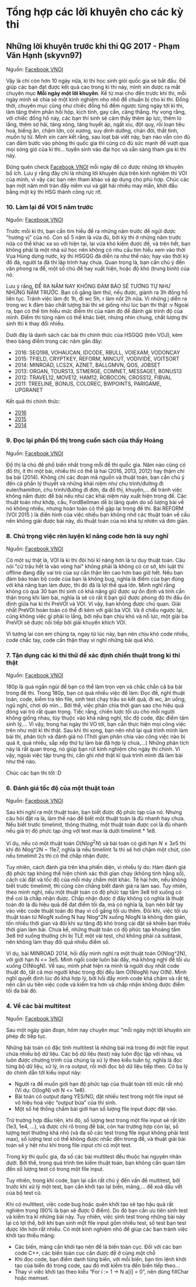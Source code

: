 # Tổng hợp các lời khuyên cho các kỳ thi

## Những lời khuyên trước khi thi QG 2017 - Phạm Văn Hạnh (skyvn97)

Nguồn: [Facebook VNOI](https://www.facebook.com/groups/163215593699283/permalink/1326300137390817)

Vậy là chỉ còn hơn 10 ngày nữa, kì thi học sinh giỏi quốc gia sẽ bắt đầu. Để giúp các bạn đạt được kết quả cao trong kì thi này, mình xin được ra mắt chuyên mục **Mỗi ngày một lời khuyên**. Kể từ mai cho đến trước khi thi, mỗi ngày mình sẽ chia sẻ một kinh nghiệm nho nhỏ để chuẩn bị cho kì thi. Đồng thời, chuyên mục cũng như chiếc đồng hồ đếm ngược từng ngày tới kì thi, làm tăng thêm phần hồi hộp, kịch tính, gay cấn, căng thẳng. Hy vọng rằng, với chiếc đồng hồ này, các bạn thí sinh sẽ cảm thấy thêm áp lực, thêm lo lắng, thêm sợ hãi, tăng xông, tăng huyết áp, ngất xỉu, đột quỵ, rối loạn tiêu hoá, biếng ăn, chậm lớn, còi xương, suy dinh dưỡng, chán đời, thất tình, muốn tự tử. Mình xin cam kết rằng, sau loạt bài viết này, bạn nào vẫn còn đủ can đảm bước vào phòng thi quốc gia thì cũng có đủ sức mạnh để vượt qua mọi sóng gió của kì thi... tuyển sinh vào đại học và sẵn sàng tham gia kì thi này.

Đừng quên check [Facebook VNOI](https://www.facebook.com/groups/163215593699283/) mỗi ngày để có được những lời khuyên bổ ích. Lưu ý rằng đây chỉ là những lời khuyên dựa trên kinh nghiệm thi VOI của mình, vì vậy các bạn nên tham khảo và áp dụng cho phù hợp.
Chúc các bạn một năm mới tràn đầy niềm vui và gặt hái nhiều may mắn, khởi đầu bằng một kỳ thi HSG thành công rực rỡ.

### 10. Làm lại đề VOI 5 năm trước

Nguồn: [Facebook VNOI](https://www.facebook.com/groups/163215593699283/permalink/1327577510596413)

Trước mỗi kì thi, bạn cần tìm hiểu đề ra những năm trước để ngửi được "hương vị" của nó. Con số 5 năm là vừa đủ, bởi kỳ thi ở những năm trước nữa có thể khác xa so với hiện tại, lại vừa khó kiếm được đề, và trên hết, bạn không phải là một nhà sử học nên không có nhu cầu tìm hiểu xem vào thời Vua Hùng dựng nước, kỳ thi HSGQG đã diễn ra như thế nào; hay vào thời kỳ đồ đá, người ta đã thi lập trình hay chưa. Quan trọng là, bạn cần chú ý đến văn phong ra đề, một số chủ đề hay xuất hiện, hoặc độ khó (trung bình) của nó.

Lưu ý rằng, ĐỀ RA NĂM NAY KHÔNG ĐẢM BẢO SẼ TƯƠNG TỰ NHƯ NHỮNG NĂM TRƯỚC. Bạn cố gắng làm thử, nếu được, giành ra 3h đồng hồ liên tục. Tránh việc làm đc 1h, đi wc 5h, r làm nốt 2h nữa. Vì những j diễn ra trong wc k đảm bảo chất lượng bài thi sẽ giống như lúc bạn thi thật :v Ngoài ra, bạn có thể tìm hiểu mức điểm thi của năm đó để đánh gái trình độ của mình. Điểm thi từng năm có thể khác biệt, nhưng nhìn chung, chất lượng thí sinh thì k thay đổi nhiều.

Dưới đây là danh sách các bài thi chính thức của HSGQG (trên VOJ), kèm theo bảng điểm trong các năm gần đây:

- 2016: SEQ198, VOHAUCAN, IDCODE, RBULL, VOIEXAM, VODONCAY
- 2015: TFIELD, CRYPTKEY, REFORM, MINCUT, VODIVIDE, VOITSORT
- 2014: MINROAD, LCS2X, AZNET, BALLGMVN, QOS, JOBSET
- 2013: ORGAN, TOURS13, STMERGE, COMNET, MESSAGE1, BONUS13
- 2012: TRAVEL12, MOVE12, HAM12, ROBOCON, CROSS12, FIBVAL
- 2011: TREELINE, BONUS, COLOREC, BWPOINTS, PARIGAME, UPGRANET

Kết quả thi chính thức:

- [2016](https://drive.google.com/file/u/1/d/0B3SHDvqX-049UDAzN1VZLUpWMFk/view?usp=sharing)
- [2015](https://drive.google.com/file/d/0B3SHDvqX-049Y1VSN3plZ3VsYzQ/view)
- [2014](https://drive.google.com/file/d/0B3SHDvqX-049azdxVnE3bHQwTUE/view)

### 9. Đọc lại phần Đồ thị trong cuốn sách của thầy Hoàng

Nguồn: [Facebook VNOI](https://www.facebook.com/groups/163215593699283/permalink/1329795130374651/)

Đồ thị là chủ đề phổ biến nhất trong mỗi đề thi quốc gia. Năm nào cũng có đồ thị, ít thì một bài, nhiều thì có thể là hai (2016, 2013, 2012) hay thậm chí ba bài (2014). Không chỉ các đoạn mã nguồn và thuật toán, bạn cần chú ý đến cả phần lý thuyết và những khái niệm như chu trình/đường đi euler/hamilton, chu trình/đường đi đơn, đa đồ thị, khuyên,... để tránh việc không nắm được đề bài nếu như các khái niệm này xuất hiện trong đề. Các thuật toán như khớp, cầu, FordBellman dễ bị lãng quên do số lượng bài về nó không nhiều, nhưng hoàn toàn có thể gặp lại trong đề thi. Bài REFORM (VOI 2015 ) là điển hình của việc nhiều bạn không nhớ các thuật toán về cầu nên không giải được bài này, dù thuật toán của nó khá tự nhiên và đơn giản.

### 8. Chú trọng việc rèn luyện kĩ năng code hơn là suy nghĩ

Nguồn: [Facebook VNOI](https://www.facebook.com/groups/163215593699283/permalink/1332255456795285/)

Có một sự thật là, VOI là kì thi đòi hỏi kĩ năng hơn là tư duy thuật toán. Câu nói "cứ trâu hết là vào vòng hai" không phải là không có cơ sở, khi luật thi offline đang đẩy vai trò của sự cẩn thận lên cao hơn bao giờ hết. Nếu bạn đảm bảo toàn bộ code của bạn là không bug, nghĩa là điểm của bạn đúng với khả năng bạn làm được, thì đó đã là lợi thế quá lớn. Mình nghĩ rằng không có quá 30 bạn thí sinh có khả năng giữ được sự ổn định và tính cẩn thận trong khi làm bài, nghĩa là sẽ có rất ít bạn giữ được phong độ thi đấu ổn định giữa hai kì thi PreVOI và VOI.
Vì vậy, bạn không được chủ quan. Giải nhất PreVOI hoàn toàn có thể đi kèm với giải ba VOI. Và ở chiều ngược lại, cũng không việc gì phải lo lắng, bởi nếu bạn chịu khó và nỗ lực, một giải ba PreVOI sẽ được nối tiếp bởi giải khuyến khích VOI.

Vì tương lai con em chúng ta, ngay từ lúc này, bạn nên chịu khó code nhiều, code chắc tay, code cẩn thận thay vì nghĩ những bài quá khó.

### 7. Tận dụng các kì thi thử để xác định chiến thuật trong kì thi thật

Nguồn: [Facebook VNOI](https://www.facebook.com/groups/163215593699283/permalink/1332788813408616/)

180p là quá ngắn ngủi để bạn có thể làm trọn vẹn và chắc chắn cả ba bài trong đề thi. Trong 180p, bạn có quá nhiều việc để làm: Đọc đề, nghĩ thuật toán, code, kiểm tra tên file, sinh test chạy trâu so kết quả, đi wc, ăn uống, ngủ nghỉ, chơi dò mìn... Bởi thế, việc phân chia thời gian sao cho hiệu quả đóng vai trò rất quan trọng. Tiếc rằng, chiến lược tối ưu cho mỗi người không giống nhau, tùy thuộc vào khả năng nghĩ, tốc độ code, đặc điểm tâm sinh lý,... Vì vậy, trong hai ngày thi VO tới, bạn cần thực hiện mọi công việc trên như một kì thi thật. Sau khi thi xong, bạn nên nhớ lại quá trình mình làm bài thi, phân tích và đánh giá nó (Thời gian phân chia vào công việc nào bị quá ít, quá nhiều, sắp xếp thứ tự làm bài đã hợp lý chưa,...) Những phân tích này là rất quan trọng, nó giúp bạn rút kinh nghiệm cho ngày thi chính. Vì vậy, ngoài việc tập trung thi, cần ghi nhớ thật kĩ quá trình mình đã làm bài như thế nào.

Chúc các bạn thi tốt :D

### 6. Đánh giá tốc độ của một thuật toán

Nguồn: [Facebook VNOI](https://www.facebook.com/groups/163215593699283/permalink/1334546679899496/)

Sau khi nghĩ ra một thuật toán, bạn biết được độ phức tạp của nó. Nhưng câu hỏi đặt ra là, làm thế nào để biết một thuật toán là đủ nhanh hay chưa. Nếu biết trước timelimit, thông thường, một thuật toán được coi là đủ nhanh nếu giá trị độ phức tạp ứng với test max là dưới timelimit * 1e8.

Ví dụ, nếu có một thuật toán $O(Nlog^2N)$ và bài toán có giới hạn $N \le 3e5$ thì khi đó Nlog^2N ~ 11e7, nghĩa là nếu timelimt 1s thì sẽ hơi chậm một chút, còn nếu timelimit 2s thì có thể chấp nhận được.

Tuy nhiên, cách đánh giá trên khá phiến diện, vì nhiều lý do: Hàm đánh giá độ phức tạp không thể hiện chính xác thời gian chạy (không tính hằng số), cách cài đặt và tốc độ của mỗi máy chấm một khác. Tệ hại hơn, nếu không biết trước timelimit, thì cũng còn chẳng biết đánh giá ra làm sao. Tuy nhiên, theo mình nghĩ, nếu một thuật toán có độ phức tạp tầm 3e8 trở xuống có thể coi là chấp nhận được. Chấp nhận được ở đây không có nghĩa là thuật toán đó là đủ hiệu quả để đạt điểm tối đa, mà có nghĩa là, bạn nên bắt tay vào việc code thuật toán đó thay vì cố gắng tối ưu thêm. Đôi khi, việc tối ưu thuật toán từ NlogN xuống N hay Nlog^2N xuống NlogN là không đơn giản, tốn nhiều thời gian và đôi khi sự tăng độ khó trong cài đặt sẽ khiến bạn thiếu thời gian làm bài. Chưa kể, những thuật toán có độ phức tạp khoảng tầm 3e8 trở xuống thường chỉ bị TLE một vài test, chứ không phải cả subtask, nên không làm thay đổi quá nhiều điểm số.

Ví dụ, bài MINROAD 2014, hồi đấy mình nghĩ ra một thuật toán O(Nlog^2N), với giới hạn N <= 3e5. Mình ngồi code luôn bài đấy, mà không nghĩ để tối ưu xuống O(NlogN). Về sau, mình phát hiện ra mình là người duy nhất code thuật đó, tất cả mọi người khác trong đội đều làm O(NlogN) hay O(N). Mình nghĩ quyết định lúc đó khá hợp lý, bởi hồi đấy mình code khá chậm và rất tệ, nên cần ưu tiên việc code và kiểm tra hơn và chấp nhận không được điểm tối đa bài đó.

### 4. Về các bài multitest

Nguồn: [Facebook VNOI](https://www.facebook.com/groups/163215593699283/permalink/1338258636194967/)

Sau một ngày gián đoạn, hôm nay chuyên mục "mỗi ngày một lời khuyên xin phép đc tiếp tục.

Những bài toán có đặc tính multitest là những bài mà trong đó một file input chứa nhiều bộ dữ liệu. Các bộ dữ liệu (test) này luôn độc lập với nhau, và luôn được chương trình của chúng ta xử lý theo kiểu tuần tự, nghĩa là đọc từng bộ dữ liệu, xử lý, in ra output, rồi mới đọc bộ dữ liệu tiếp theo.
Có ba lý do chính dẫn tới kiểu input này:

- Người ra đề muốn giới hạn độ phức tạp của thuật toán tới mức rất nhỏ (Ví dụ: O(logN) với N <= 1e8).
- Bài toán có output dạng YES/NO, đặt nhiều test trong một file input sẽ vô hiệu hoá việc “output bừa” của thí sinh.
- Một số hệ thống chấm bài giới hạn số lượng file input được đặt vào.

Trừ trường hợp đầu tiên, khi đó, số lượng test trong một file input sẽ rất lớn (1e3, 1e4, …), và được chỉ rõ trong đề bài, còn hai trường hợp còn lại, số lượng test thường khá nhỏ (và đa số các test trong file input không phải test max), số lượng test có thể không được nhắc đến trong đề, và thuật giải bài toán sẽ y hệt như khi trong file input chỉ có một test.

Trong kỳ thi quốc gia, đa số các bài multitest đều thuộc hai nguyên nhân dưới. Bởi thế, trong quá trình tìm kiếm thuật toán, bạn không cần quan tâm đến số lượng test có trong một file input.

Tuy nhiên, trong khi code, bạn lại cần rất chú ý đến vấn đề multitest, bởi trước khi xử lý một test, bạn cần khởi tạo lại biến, mảng,... để xoá dấu vết của bộ test cũ.

Khi có multitest, việc code bug hoặc quên khởi tạo sẽ tạo hậu quả rất nghiêm trọng (90% là bạn sẽ được 0 điểm). Do đó bạn cần ưu tiên sinh test và kiểm tra kĩ những bài này. Tuy nhiên, việc sinh test trong những bài này lại có lợi thế, bởi khi bạn sinh một file input gồm nhiều test, số test bạn test được lớn hơn rất nhiều.
Có một kinh nghiệm nhỏ để giúp các bạn tránh việc khởi tạo thiếu mảng: 

- Các biến, mảng cần khởi tạo nên để là biến toàn cục. Đối với các bạn code C++, các biến toàn cục cần được để ở cùng một chỗ
- Khi đọc code, bạn điểm danh từng biến, với mỗi biến, bạn tìm lệnh khởi tạo của biến đó trong code, sau đó mới kiểm tra đến biến tiếp theo…
- Thay vì viêc khởi tạo theo kiểu “For i := 1 -> N a[i] = 0”, nên dùng fillChar hoặc memset.
